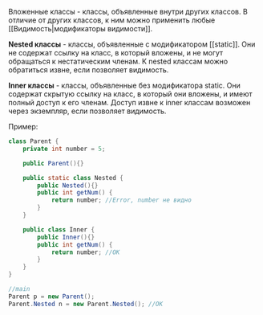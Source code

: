 Вложенные классы - классы, объявленные внутри других классов. В отличие от других классов, к ним можно применить любые [[Видимость|модификаторы видимости]].

**Nested классы** - классы, объявленные с модификатором [[static]]. Они не содержат ссылку на класс, в который вложены, и не могут обращаться к нестатическим членам. К nested классам можно обратиться извне, если позволяет видимость.

**Inner классы** - классы, объявленные без модификатора static. Они содержат скрытую ссылку на класс, в который они вложены, и имеют полный доступ к его членам. Доступ извне к inner классам возможен через экземпляр, если позволяет видимость.

Пример:
```java
class Parent {
	private int number = 5;

	public Parent(){}

	public static class Nested {
		public Nested(){}
		public int getNum() {
			return number; //Error, number не видно
		}
	}

	public class Inner {
		public Inner(){}
		public int getNum() {
			return number; //OK
		}
	}
}

//main
Parent p = new Parent();
Parent.Nested n = new Parent.Nested(); //OK

```
